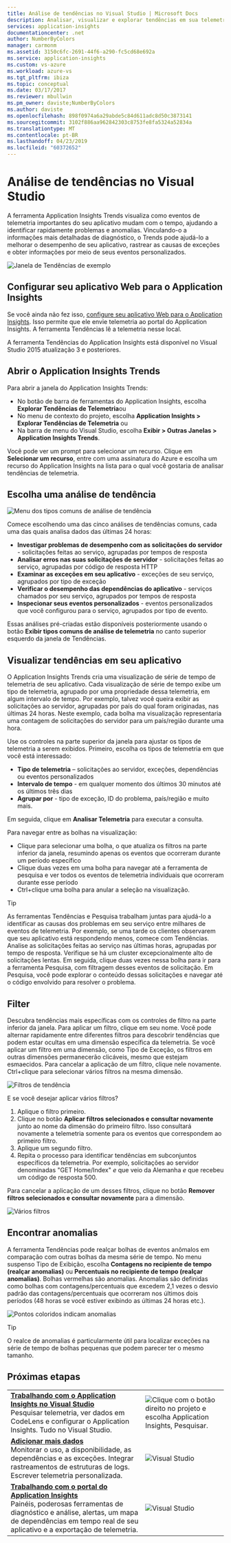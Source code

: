 ```yaml
---
title: Análise de tendências no Visual Studio | Microsoft Docs
description: Analisar, visualizar e explorar tendências em sua telemetria do Application Insights no Visual Studio.
services: application-insights
documentationcenter: .net
author: NumberByColors
manager: carmonm
ms.assetid: 3150c6fc-2691-44f6-a290-fc5cd68e692a
ms.service: application-insights
ms.custom: vs-azure
ms.workload: azure-vs
ms.tgt_pltfrm: ibiza
ms.topic: conceptual
ms.date: 03/17/2017
ms.reviewer: mbullwin
ms.pm_owner: daviste;NumberByColors
ms.author: daviste
ms.openlocfilehash: 898f0974a6a29abde5c84d611adc8d50c3873141
ms.sourcegitcommit: 3102f886aa962842303c8753fe8fa5324a52834a
ms.translationtype: MT
ms.contentlocale: pt-BR
ms.lasthandoff: 04/23/2019
ms.locfileid: "60372652"
---
```

# <a name="analyzing-trends-in-visual-studio"></a>Análise de tendências no Visual Studio
A ferramenta Application Insights Trends visualiza como eventos de telemetria importantes do seu aplicativo mudam com o tempo, ajudando a identificar rapidamente problemas e anomalias. Vinculando-o a informações mais detalhadas de diagnóstico, o Trends pode ajudá-lo a melhorar o desempenho de seu aplicativo, rastrear as causas de exceções e obter informações por meio de seus eventos personalizados.

![Janela de Tendências de exemplo](./media/visual-studio-trends/app-insights-trends-hero-750.png)

## <a name="configure-your-web-app-for-application-insights"></a>Configurar seu aplicativo Web para o Application Insights

Se você ainda não fez isso, [configure seu aplicativo Web para o Application Insights](../../azure-monitor/app/app-insights-overview.md). Isso permite que ele envie telemetria ao portal do Application Insights. A ferramenta Tendências lê a telemetria nesse local.

A ferramenta Tendências do Application Insights está disponível no Visual Studio 2015 atualização 3 e posteriores.

## <a name="open-application-insights-trends"></a>Abrir o Application Insights Trends
Para abrir a janela do Application Insights Trends:

* No botão de barra de ferramentas do Application Insights, escolha **Explorar Tendências de Telemetria**ou
* No menu de contexto do projeto, escolha **Application Insights > Explorar Tendências de Telemetria** ou
* Na barra de menu do Visual Studio, escolha **Exibir > Outras Janelas > Application Insights Trends**.

Você pode ver um prompt para selecionar um recurso. Clique em **Selecionar um recurso**, entre com uma assinatura do Azure e escolha um recurso do Application Insights na lista para o qual você gostaria de analisar tendências de telemetria.

## <a name="choose-a-trend-analysis"></a>Escolha uma análise de tendência
![Menu dos tipos comuns de análise de tendência](./media/visual-studio-trends/app-insights-trends-1-750.png)

Comece escolhendo uma das cinco análises de tendências comuns, cada uma das quais analisa dados das últimas 24 horas:

* **Investigar problemas de desempenho com as solicitações do servidor** - solicitações feitas ao serviço, agrupadas por tempos de resposta
* **Analisar erros nas suas solicitações de servidor** - solicitações feitas ao serviço, agrupadas por código de resposta HTTP
* **Examinar as exceções em seu aplicativo** - exceções de seu serviço, agrupados por tipo de exceção
* **Verificar o desempenho das dependências do aplicativo** - serviços chamados por seu serviço, agrupados por tempos de resposta
* **Inspecionar seus eventos personalizados** - eventos personalizados que você configurou para o serviço, agrupados por tipo de evento.

Essas análises pré-criadas estão disponíveis posteriormente usando o botão **Exibir tipos comuns de análise de telemetria** no canto superior esquerdo da janela de Tendências.

## <a name="visualize-trends-in-your-application"></a>Visualizar tendências em seu aplicativo
O Application Insights Trends cria uma visualização de série de tempo de telemetria de seu aplicativo. Cada visualização de série de tempo exibe um tipo de telemetria, agrupado por uma propriedade dessa telemetria, em algum intervalo de tempo. Por exemplo, talvez você queira exibir as solicitações ao servidor, agrupadas por país do qual foram originadas, nas últimas 24 horas. Neste exemplo, cada bolha ma visualização representaria uma contagem de solicitações do servidor para um país/região durante uma hora.

Use os controles na parte superior da janela para ajustar os tipos de telemetria a serem exibidos. Primeiro, escolha os tipos de telemetria em que você está interessado:

* **Tipo de telemetria** – solicitações ao servidor, exceções, dependências ou eventos personalizados
* **Intervalo de tempo** - em qualquer momento dos últimos 30 minutos até os últimos três dias
* **Agrupar por** - tipo de exceção, ID do problema, país/região e muito mais.

Em seguida, clique em **Analisar Telemetria** para executar a consulta.

Para navegar entre as bolhas na visualização:

* Clique para selecionar uma bolha, o que atualiza os filtros na parte inferior da janela, resumindo apenas os eventos que ocorreram durante um período específico
* Clique duas vezes em uma bolha para navegar até a ferramenta de pesquisa e ver todos os eventos de telemetria individuais que ocorreram durante esse período
* Ctrl+clique uma bolha para anular a seleção na visualização.

> [!TIP]
> As ferramentas Tendências e Pesquisa trabalham juntas para ajudá-lo a identificar as causas dos problemas em seu serviço entre milhares de eventos de telemetria. Por exemplo, se uma tarde os clientes observarem que seu aplicativo está respondendo menos, comece com Tendências. Analise as solicitações feitas ao serviço nas últimas horas, agrupadas por tempo de resposta. Verifique se há um cluster excepcionalmente alto de solicitações lentas. Em seguida, clique duas vezes nessa bolha para ir para a ferramenta Pesquisa, com filtragem desses eventos de solicitação. Em Pesquisa, você pode explorar o conteúdo dessas solicitações e navegar até o código envolvido para resolver o problema.
> 
> 

## <a name="filter"></a>Filter
Descubra tendências mais específicas com os controles de filtro na parte inferior da janela. Para aplicar um filtro, clique em seu nome. Você pode alternar rapidamente entre diferentes filtros para descobrir tendências que podem estar ocultas em uma dimensão específica da telemetria. Se você aplicar um filtro em uma dimensão, como Tipo de Exceção, os filtros em outras dimensões permanecerão clicáveis, mesmo que estejam esmaecidos. Para cancelar a aplicação de um filtro, clique nele novamente. Ctrl+clique para selecionar vários filtros na mesma dimensão.

![Filtros de tendência](./media/visual-studio-trends/TrendsFiltering-750.png)

E se você desejar aplicar vários filtros? 

1. Aplique o filtro primeiro. 
2. Clique no botão **Aplicar filtros selecionados e consultar novamente** junto ao nome da dimensão do primeiro filtro. Isso consultará novamente a telemetria somente para os eventos que correspondem ao primeiro filtro. 
3. Aplique um segundo filtro. 
4. Repita o processo para identificar tendências em subconjuntos específicos da telemetria. Por exemplo, solicitações ao servidor denominadas "GET Home/Index" *e* que veio da Alemanha *e* que recebeu um código de resposta 500. 

Para cancelar a aplicação de um desses filtros, clique no botão **Remover filtros selecionados e consultar novamente** para a dimensão.

![Vários filtros](./media/visual-studio-trends/TrendsFiltering2-750.png)

## <a name="find-anomalies"></a>Encontrar anomalias
A ferramenta Tendências pode realçar bolhas de eventos anômalos em comparação com outras bolhas da mesma série de tempo. No menu suspenso Tipo de Exibição, escolha **Contagens no recipiente de tempo (realçar anomalias)** ou **Percentuais no recipiente de tempo (realçar anomalias)**. Bolhas vermelhas são anomalias. Anomalias são definidas como bolhas com contagens/percentuais que excedem 2,1 vezes o desvio padrão das contagens/percentuais que ocorreram nos últimos dois períodos (48 horas se você estiver exibindo as últimas 24 horas etc.).

![Pontos coloridos indicam anomalias](./media/visual-studio-trends/TrendsAnomalies-750.png)

> [!TIP]
> O realce de anomalias é particularmente útil para localizar exceções na série de tempo de bolhas pequenas que podem parecer ter o mesmo tamanho.  
> 
> 

## <a name="next"></a>Próximas etapas
|  |  |
| --- | --- |
| **[Trabalhando com o Application Insights no Visual Studio](../../azure-monitor/app/visual-studio.md)**<br/>Pesquisar telemetria, ver dados em CodeLens e configurar o Application Insights. Tudo no Visual Studio. |![Clique com o botão direito no projeto e escolha Application Insights, Pesquisar.](./media/visual-studio-trends/34.png) |
| **[Adicionar mais dados](../../azure-monitor/app/asp-net-more.md)**<br/>Monitorar o uso, a disponibilidade, as dependências e as exceções. Integrar rastreamentos de estruturas de logs. Escrever telemetria personalizada. |![Visual Studio](./media/visual-studio-trends/64.png) |
| **[Trabalhando com o portal do Application Insights](../../azure-monitor/app/app-insights-dashboards.md)**<br/>Painéis, poderosas ferramentas de diagnóstico e análise, alertas, um mapa de dependências em tempo real de seu aplicativo e a exportação de telemetria. |![Visual Studio](./media/visual-studio-trends/62.png) |

